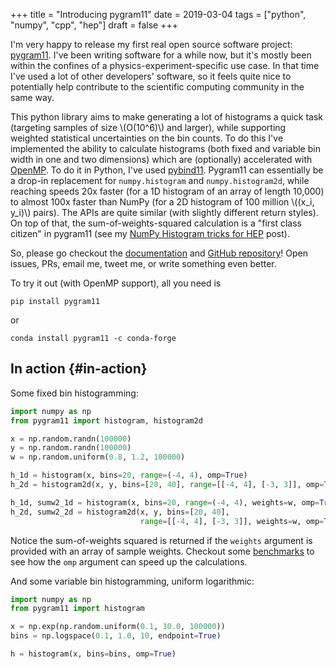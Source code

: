 +++
title = "Introducing pygram11"
date = 2019-03-04
tags = ["python", "numpy", "cpp", "hep"]
draft = false
+++

I'm very happy to release my first real open source software
project: [pygram11](https://github.com/douglasdavis/pygram11). I've been writing software for a while now, but
it's mostly been within the confines of a
physics-experiment-specific use case. In that time I've used a lot
of other developers' software, so it feels quite nice to
potentially help contribute to the scientific computing community
in the same way.

This python library aims to make generating a lot of histograms a
quick task (targeting samples of size \\(O(10^6)\\) and larger), while
supporting weighted statistical uncertainties on the bin counts. To
do this I've implemented the ability to calculate histograms (both
fixed and variable bin width in one and two dimensions) which are
(optionally) accelerated with [OpenMP](https://www.openmp.org/). To do it in Python, I've used
[pybind11](https://github.com/pybind/pybind11). Pygram11 can essentially be a drop-in replacement for
`numpy.histogram` and `numpy.histogram2d`, while reaching speeds
20x faster (for a 1D histogram of an array of length 10,000) to
almost 100x faster than NumPy (for a 2D histogram of 100 million
\\((x\_i, y\_i)\\) pairs). The APIs are quite similar (with slightly
different return styles). On top of that, the
sum-of-weights-squared calculation is a "first class citizen" in
pygram11 (see my [NumPy Histogram tricks for HEP](https://ddavis.io/posts/numpy-histograms/) post).

So, please go checkout the [documentation](https://pygram11.readthedocs.io/) and [GitHub repository](https://github.com/douglasdavis/pygram11)!
Open issues, PRs, email me, tweet me, or write something even
better.

To try it out (with OpenMP support), all you need is

```nil
pip install pygram11
```

or

```nil
conda install pygram11 -c conda-forge
```


## In action {#in-action}

Some fixed bin histogramming:

```python
import numpy as np
from pygram11 import histogram, histogram2d

x = np.random.randn(100000)
y = np.random.randn(100000)
w = np.random.uniform(0.8, 1.2, 100000)

h_1d = histogram(x, bins=20, range=(-4, 4), omp=True)
h_2d = histogram2d(x, y, bins=[20, 40], range=[[-4, 4], [-3, 3]], omp=True)

h_1d, sumw2_1d = histogram(x, bins=20, range=(-4, 4), weights=w, omp=True)
h_2d, sumw2_2d = histogram2d(x, y, bins=[20, 40],
                             range=[[-4, 4], [-3, 3]], weights=w, omp=True)
```

Notice the sum-of-weights squared is returned if the `weights`
argument is provided with an array of sample weights. Checkout
some [benchmarks](https://pygram11.readthedocs.io/en/stable/bench.html) to see how the `omp` argument can speed up the
calculations.

And some variable bin histogramming, uniform logarithmic:

```python
import numpy as np
from pygram11 import histogram

x = np.exp(np.random.uniform(0.1, 10.0, 100000))
bins = np.logspace(0.1, 1.0, 10, endpoint=True)

h = histogram(x, bins=bins, omp=True)
```
